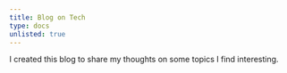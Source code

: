 ```yaml
---
title: Blog on Tech
type: docs
unlisted: true
---
```


I created this blog to share my thoughts on some topics I find interesting.
